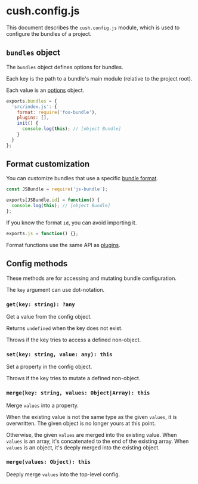 # cush.config.js

This document describes the `cush.config.js` module, which is used to configure the bundles of a project.

## `bundles` object

The `bundles` object defines options for bundles. 

Each key is the path to a bundle's main module (relative to the project root).

Each value is an [options][opts] object.

[opts]: ./fs.md#creating-a-bundle

```js
exports.bundles = {
  'src/index.js': {
    format: require('foo-bundle'),
    plugins: [],
    init() {
      console.log(this); // [object Bundle]
    }
  }
};
```

## Format customization

You can customize bundles that use a specific [bundle format](./formats.md).

```js
const JSBundle = require('js-bundle');

exports[JSBundle.id] = function() {
  console.log(this); // [object Bundle]
};
```

If you know the format `id`, you can avoid importing it.

```js
exports.js = function() {};
```

Format functions use the same API as [plugins](./plugins.md).

## Config methods

These methods are for accessing and mutating bundle configuration.

The `key` argument can use dot-notation.

### `get(key: string): ?any`

Get a value from the config object.

Returns `undefined` when the key does not exist.

Throws if the key tries to access a defined non-object.

### `set(key: string, value: any): this`

Set a property in the config object.

Throws if the key tries to mutate a defined non-object.

### `merge(key: string, values: Object|Array): this`

Merge `values` into a property.

When the existing value is not the same type as the given `values`, it is overwritten. The given object is no longer yours at this point.

Otherwise, the given `values` are merged into the existing value. When `values` is an array, it's concatenated to the end of the existing array. When `values` is an object, it's deeply merged into the existing object.

### `merge(values: Object): this`

Deeply merge `values` into the top-level config.
